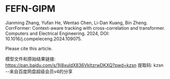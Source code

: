# FEFN-GIPM

Jianming Zhang, Yufan He, Wentao Chen, Li-Dan Kuang, Bin Zheng. CorrFormer: Context-aware tracking with cross-correlation and transformer. Computers and Electrical Engineering. 2024, DOI: 10.1016/j.compeleceng.2024.109075.

Please cite this article.

模型文件和原始结果链接: https://pan.baidu.com/s/1Ij8xuldX836VkItzrwDKXQ?pwd=kzsn 提取码: kzsn 
--来自百度网盘超级会员v4的分享
